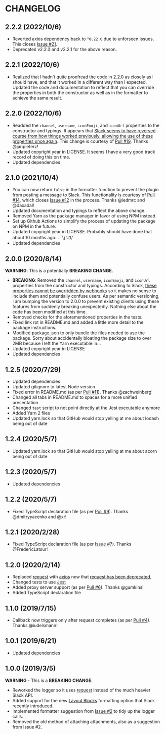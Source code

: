 # CHANGELOG

## 2.2.2 (2022/10/6)

* Reverted axios dependency back to `^0.22.0` due to unforseen issues. This closes [Issue #21](https://github.com/TheAppleFreak/winston-slack-webhook-transport/issues/21).
* Deprecated v2.2.0 and v2.2.1 for the above reason.

## 2.2.1 (2022/10/6)

* Realized that I hadn't quite proofread the code in 2.2.0 as closely as I should have, and that it worked in a different way than I expected. Updated the code and documentation to reflect that you can override the properties in both the constructor as well as in the formatter to achieve the same result.

## 2.2.0 (2022/10/6)

* Readded the `channel`, `username`, `iconEmoji`, and `iconUrl` properties to the constructor and typings. It appears that [Slack seems to have reversed course from how things worked previously, allowing the use of these properties once again](https://api.slack.com/legacy/custom-integrations/messaging/webhooks#legacy-customizations). This change is courtesy of [Pull #19](https://github.com/TheAppleFreak/winston-slack-webhook-transport/pull/19). Thanks @janpieterz!
* Updated copyright year in LICENSE. It seems I have a very good track record of doing this on time. 
* Updated dependencies

## 2.1.0 (2021/10/4)

* You can now return `false` in the formatter function to prevent the plugin from posting a message to Slack. This functionality is courtesy of [Pull #14](https://github.com/TheAppleFreak/winston-slack-webhook-transport/pull/14), which closes [Issue #12](https://github.com/TheAppleFreak/winston-slack-webhook-transport/issues/12) in the process. Thanks @iedmrc and @daxadal!
* Updated documentation and typings to reflect the above change.
* Removed Yarn as the package manager in favor of using NPM instead. 
* Set up Github Actions to simplify the process of updating the package on NPM in the future.
* Updated copyright year in LICENSE. Probably should have done that about 10 months ago... ¯\\_(ツ)_/¯
* Updated dependencies

## 2.0.0 (2020/8/14)

**WARNING**: This is a potentially **BREAKING CHANGE**.

* **BREAKING**: Removed the `channel`, `username`, `iconEmoji`, and `iconUrl` properties from the constructor and typings. According to Slack, [these properties cannot be overridden by webhooks](https://api.slack.com/messaging/webhooks#advanced_message_formatting) so it makes no sense to include them and potentially confuse users. As per semantic versioning, I am bumping the version to 2.0.0 to prevent existing clients using these features from suddenly breaking unexpectedly. Nothing else about the code has been modified at this time.
* Removed checks for the aforementioned properties in the tests.
* Fixed link rot in README.md and added a little more detail to the package instructions.
* Modified package.json to only bundle the files needed to use the package. Sorry about accidentally bloating the package size to over 2MB because I left the Yarn executable in...
* Updated copyright year in LICENSE
* Updated dependencies

## 1.2.5 (2020/7/29)

* Updated dependencies
* Updated gitignore to latest Node version
* Fixed error in README.md (as per [Pull #11](https://github.com/TheAppleFreak/winston-slack-webhook-transport/pull/11)). Thanks @zachweinberg!
* Changed all tabs in README.md to spaces for a more unified presentation
* Changed `test` script to not point directly at the Jest executable anymore
* Added Yarn 2 files
* Updated yarn.lock so that GitHub would stop yelling at me about lodash being out of date

## 1.2.4 (2020/5/7)

* Updated yarn.lock so that GitHub would stop yelling at me about acorn being out of date

## 1.2.3 (2020/5/7)

* Updated dependencies

## 1.2.2 (2020/5/7)

* Fixed TypeScript declaration file (as per [Pull #9](https://github.com/TheAppleFreak/winston-slack-webhook-transport/pull/9)). Thanks @dmitryyacenko and @xr!

## 1.2.1 (2020/2/28)

* Fixed TypeScript declaration file (as per [Issue #7](https://github.com/TheAppleFreak/winston-slack-webhook-transport/issues/7)). Thanks @FredericLatour!

## 1.2.0 (2020/2/14)

* Replaced [request](https://github.com/request/request) with [axios](https://github.com/axios/axios) now that [request has been deprecated.](https://github.com/request/request/issues/3142)
* Changed tests to use [Jest](https://jestjs.io/)
* Added proxy server support (as per [Pull #6](https://github.com/TheAppleFreak/winston-slack-webhook-transport/pull/6)). Thanks @gumkins!
* Added TypeScript declaration file

## 1.1.0 (2019/7/15)

* Callback now triggers only after request completes (as per [Pull #4](https://github.com/TheAppleFreak/winston-slack-webhook-transport/pull/4)). Thanks @iudelsmann!

## 1.0.1 (2019/6/21)

* Updated dependencies

## 1.0.0 (2019/3/5)

**WARNING** - This is a **BREAKING CHANGE**. 

* Reworked the logger so it uses [request](https://github.com/request/request) instead of the much heavier Slack API.
* Added support for the new [Layout Blocks](https://api.slack.com/messaging/composing/layouts) formatting option that Slack recently introduced.
* Implemented formatter suggestion from [Issue #2](https://github.com/TheAppleFreak/winston-slack-webhook-transport/issues/2) to tidy up the logger calls. 
* Removed the old method of attaching attachments, also as a suggestion from Issue #2.
